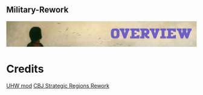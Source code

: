 ## Military-Rework

![Overview](https://raw.githubusercontent.com/iamaIpharius/Military-Rework/master/img/Roll-call-crop_overview.jpg)

# Credits

[UHW mod](https://steamcommunity.com/sharedfiles/filedetails/?id=2948397644)
[CBJ Strategic Regions Rework](https://steamcommunity.com/sharedfiles/filedetails/?id=2883944649)
